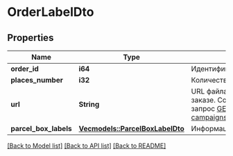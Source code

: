 # OrderLabelDto

## Properties

Name | Type | Description | Notes
------------ | ------------- | ------------- | -------------
**order_id** | **i64** | Идентификатор заказа. | 
**places_number** | **i32** | Количество коробок в заказе. | 
**url** | **String** | URL файла с ярлыками‑наклейками на все коробки в заказе.  Соответствует URL, по которому выполняется запрос [GET campaigns/{campaignId}/orders/{orderId}/delivery/labels](../../reference/orders/generateOrderLabels.md).  | 
**parcel_box_labels** | [**Vec<models::ParcelBoxLabelDto>**](ParcelBoxLabelDTO.md) | Информация на ярлыке. | 

[[Back to Model list]](../README.md#documentation-for-models) [[Back to API list]](../README.md#documentation-for-api-endpoints) [[Back to README]](../README.md)


